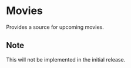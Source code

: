 Movies
=======
Provides a source for upcoming movies.

## Note
This will not be implemented in the initial release.
